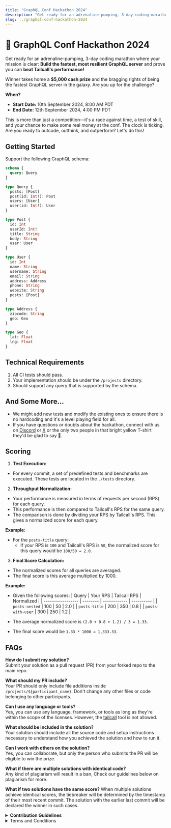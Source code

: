 ```yaml
---
title: "GraphQL Conf Hackathon 2024"
description: "Get ready for an adrenaline-pumping, 3-day coding marathon where your mission is clear: Build the fastest, most resilient GraphQL server and prove you can beat Tailcall's performance!"
slug: ../graphql-conf-hackathon-2024
---
```


# 🚀 GraphQL Conf Hackathon 2024

Get ready for an adrenaline-pumping, 3-day coding marathon where your mission is clear: **Build the fastest, most resilient GraphQL server** and prove you can **beat Tailcall's performance!**

Winner takes home a **$5,000 cash prize** and the bragging rights of being the fastest GraphQL server in the galaxy. Are you up for the challenge?

**When?**

- **Start Date:** 10th September 2024, 8:00 AM PDT
- **End Date:** 12th September 2024, 4:00 PM PDT

This is more than just a competition—it's a race against time, a test of skill, and your chance to make some real money at the conf. The clock is ticking. Are you ready to outcode, outthink, and outperform? Let's do this!

## Getting Started

Support the following GraphQL schema:

```graphql
schema {
  query: Query
}

type Query {
  posts: [Post]
  post(id: Int!): Post
  users: [User]
  user(id: Int!): User
}

type Post {
  id: Int
  userId: Int!
  title: String
  body: String
  user: User
}

type User {
  id: Int
  name: String
  username: String
  email: String
  address: Address
  phone: String
  website: String
  posts: [Post]
}

type Address {
  zipcode: String
  geo: Geo
}

type Geo {
  lat: Float
  lng: Float
}
```

## Technical Requirements

1. All CI tests should pass.
2. Your implementation should be under the `/projects` directory.
3. Should support any query that is supported by the schema.

## And Some More...

- We might add new tests and modify the existing ones to ensure there is no hardcoding and it's a level playing field for all.
- If you have questions or doubts about the hackathon, connect with us on [Discord](https://discord.gg/GJHMeZup8m) or [X](https://x.com/tailcallhq) or the only two people in that bright yellow T-shirt they'd be glad to say 👋.

## Scoring

1. **Test Execution:**

- For every commit, a set of predefined tests and benchmarks are executed. These tests are located in the `./tests` directory.

2. **Throughput Normalization:**

- Your performance is measured in terms of requests per second (RPS) for each query.
- This performance is then compared to Tailcall's RPS for the same query.
- The comparison is done by dividing your RPS by Tailcall's RPS. This gives a normalized score for each query.

**Example:**

- For the `posts-title` query:
  - If your RPS is `100` and Tailcall's RPS is `50`, the normalized score for this query would be `100/50 = 2.0`.

3. **Final Score Calculation:**

- The normalized scores for all queries are averaged.
- The final score is this average multiplied by 1000.

**Example:**

- Given the following scores:
  | Query | Your RPS | Tailcall RPS | Normalized |
  | ----------------- | -------- | ------------ | ---------- |
  | `posts-nested` | 100 | 50 | 2.0 |
  | `posts-title` | 200 | 350 | 0.8 |
  | `posts-with-user` | 300 | 250 | 1.2 |

- The average normalized score is `(2.0 + 0.8 + 1.2) / 3 = 1.33`.
- The final score would be `1.33 * 1000 = 1,333.33`.

## FAQs

**How do I submit my solution?**  
Submit your solution as a pull request (PR) from your forked repo to the main repo.

**What should my PR include?**  
Your PR should only include file additions inside `/projects/${participant_name}`. Don't change any other files or code belonging to other participants.

**Can I use any language or tools?**  
Yes, you can use any language, framework, or tools as long as they're within the scope of the licenses. However, the [tailcall](https://github.com/tailcallhq/tailcall/) tool is not allowed.

**What should be included in the solution?**  
Your solution should include all the source code and setup instructions necessary to understand how you achieved the solution and how to run it.

**Can I work with others on the solution?**  
Yes, you can collaborate, but only the person who submits the PR will be eligible to win the prize.

**What if there are multiple solutions with identical code?**  
Any kind of plagiarism will result in a ban, Check our guidelines below on plagiarism for more.

**What if two solutions have the same score?**
When multiple solutions achieve identical scores, the tiebreaker will be determined by the timestamp of their most recent commit. The solution with the earlier last commit will be declared the winner in such cases.

<details>
<summary><strong>Contribution Guidelines</strong></summary>

### Objective

Participants must implement a GraphQL API that resolves data from an upstream REST API that is deployed on port `3000`.

### Predefined Schema

The GraphQL schema that you need to implement is specified in the [schema.graphql](./schema.graphql) in the root of this repository.

### Data Source (Upstream REST API)

On the CI your GraphQL server will need to fetch data from the upstream REST API at:

**Base URL**: `http://localhost:3000`

### Endpoints

- **GET** `/posts`  
  _Returns a list of posts._

- **GET** `/posts/:id`  
  _Returns a post by ID._

- **GET** `/users`  
  _Returns a list of users._

- **GET** `/users/:id`  
  _Returns a user by ID._

- **GET** `/users?id=1&id=2&id=3`  
  _Returns multiple users with IDs specified in query parameters._

The structure of the REST API responses will match the GraphQL schema fields.

### GraphQL server

Your GraphQL server should start on url `http://localhost:8000/graphql` and serve `POST` Graphql requests on it.

## Getting Started

1. Fork this repository
2. Clone the repository locally or run the codespace of your choice
3. Add new folder to `./projects` folder with your username. Copy the `/template` folder content from the repository root to your folder to populate required files.
4. Add the code of the implementation inside the folder

- you could use any language or tool by your choice that allows you to create the required GraphQL server. Just make sure the solution could be replicated in Github Actions environment.
- use the `schema.graphql` file from the root of the repo. Feel free to copy the file to your folder and change it the way you needed to work properly, but don't change the structure of types

5. Add `run.sh` file that installs required tools and runs the server

- the script is running on [Github Hosted runner](https://docs.github.com/en/actions/using-github-hosted-runners/using-github-hosted-runners/about-github-hosted-runners). List of available tools and packages could be found [here](https://github.com/actions/runner-images/blob/main/images/ubuntu/Ubuntu2404-Readme.md)
- first add installation and build steps for required tools and code. E.g. `npm i` or `cargo build --release`
- add steps to start the server. E.g. `npm start` or `cargo run --release`
- make sure the script is marked as executable `chmod +x run.sh`

6. Make sure your code is working and handles GraphQL requests
7. Commit and push changes to your fork
8. Create a pull request from your fork into original repository

### Run mock server locally

To run the mock server locally you need a [Rust toolchain](https://rustup.rs) installed.

To run the mock server in the root of the repo run:

```sh
cargo run -p mock-api
```

The server will start on `http://localhost:3000` and will serve the endpoints mentioned in [data source](#data-source-upstream-rest-api)

### Run test suite locally

To run the whole test suite locally you need a [Rust toolchain](https://rustup.rs) installed.

For the first time you need to build the mock server code (one-time run):

```sh
cargo build -p mock-api
```

After finishing the command you can use following command to run test suite:

```sh
cargo run
```

If you need to run only specific project, specify this project as option with name of the directory of the project:

```sh
cargo run -- --project tailcall
```

## How implementation is checked

1. Build everything that is required to run test environment and custom implementation
2. Start the test environment to validate response: mock server and reference server that is used to test implementation correctness
3. Run correctness tests
4. Run the benchmark
5. Run correctness tests again

### Testing correctness

For testing the correctness repeat next process multiple times:

1. Regenerate mocks on mock-api server
2. For every request in `/tests` directory execute the request to user implementation
3. Execute the same request for reference implementation
4. Compare the results and in case they are mismatch throw an error

### Benchmarking the performance

Ran many requests in parallel to the server with tools like `wrk` or `k6` to collect info about provided RPS and latency

</details>

<details>
  <summary>Terms and Conditions</summary>

1. **Final Decision**: Tailcall reserves the exclusive right to determine the winner of the GraphQL Conf Hackathon 2024. The decision made by Tailcall is final and binding. No disputes, appeals, or challenges to the outcome will be entertained, either during the event or after its conclusion.

2. **Right to Disqualify**: Tailcall retains the right to disqualify any participant or team at any stage of the hackathon for reasons including, but not limited to, violations of the rules, inappropriate conduct, attempts to manipulate or cheat the scoring system, or any activity deemed unethical or unfair. Such disqualification decisions are at the sole discretion of Tailcall and will not be subject to review or reversal.

3. **Intellectual Property**: By submitting your solution, you agree that all work is your own or properly licensed. Any form of plagiarism, submission of duplicate solutions, or unauthorized use of third-party intellectual property will result in immediate disqualification. Participants are responsible for ensuring that their work complies with all applicable intellectual property laws and licenses.

4. **No Legal Recourse**: Participants acknowledge that they are participating in the hackathon at their own risk and discretion. Tailcall’s decision regarding winners, disqualifications, or any aspect of the competition will not be subject to any form of legal recourse, challenge, or litigation. Participants waive any rights to seek compensation, damages, or legal action against Tailcall or its affiliates.

5. **Tiebreaker and Scoring**: In the event of a tie, Tailcall will decide the winner based on a tiebreaker determined by the timestamp of the last valid commit. Tailcall also reserves the right to alter or adjust scoring criteria to ensure fairness and integrity. These changes will be communicated, but participants agree that such changes will not be a basis for challenge.

6. **Modification of Rules**: Tailcall reserves the right to modify or amend the rules, guidelines, or requirements of the hackathon at any time to ensure a fair and transparent competition. Any changes will be announced promptly, and participants are expected to comply with updated rules. Failure to adhere to the modified rules may result in disqualification.

7. **Collaboration and Multiple Entries**: While collaboration is allowed, only one individual from a team may submit the final entry. Tailcall will not accept any disputes arising from team collaborations. Any identical or highly similar solutions submitted by different participants will be investigated, and Tailcall reserves the right to disqualify participants if plagiarism or collusion is suspected.

8. **Use of Submissions**: By submitting your entry, you grant Tailcall the right to use, display, and promote your submission for purposes related to the hackathon or future events, including marketing or showcasing your work. However, all intellectual property rights to the original code remain with the participants, unless explicitly stated otherwise.

</details>
